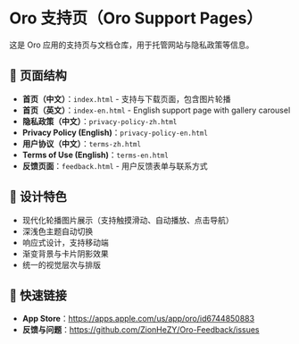 # Oro 支持页（Oro Support Pages）

这是 Oro 应用的支持页与文档仓库，用于托管网站与隐私政策等信息。

## 📄 页面结构
- **首页（中文）**：`index.html` - 支持与下载页面，包含图片轮播
- **首页（英文）**：`index-en.html` - English support page with gallery carousel
- **隐私政策（中文）**：`privacy-policy-zh.html`
- **Privacy Policy (English)**：`privacy-policy-en.html`
- **用户协议（中文）**：`terms-zh.html`
- **Terms of Use (English)**：`terms-en.html`
- **反馈页面**：`feedback.html` - 用户反馈表单与联系方式

## 🎨 设计特色
- 现代化轮播图片展示（支持触摸滑动、自动播放、点击导航）
- 深浅色主题自动切换
- 响应式设计，支持移动端
- 渐变背景与卡片阴影效果
- 统一的视觉层次与排版

## 🔗 快速链接
- **App Store**：https://apps.apple.com/us/app/oro/id6744850883
- **反馈与问题**：https://github.com/ZionHeZY/Oro-Feedback/issues

